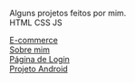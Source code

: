 Alguns projetos feitos por mim.<br>
HTML CSS JS

<a href="https://thdev7.github.io/portfolio/e-commerce/index.html" target="_blank" rel="external">E-commerce</a> <br> 
<a href="https://thdev7.github.io/portfolio/portifolio.red/index.html" target="_blank" rel="external">Sobre mim</a> <br>
<a href="https://thdev7.github.io/portfolio/loginpg1/index.html" target="_blank" rel="external">Página de Login</a> <br>
 <a href="https://thdev7.github.io/portfolio/desafio_android/android.html" target="_blank" rel="external">Projeto Android<a> <br>
